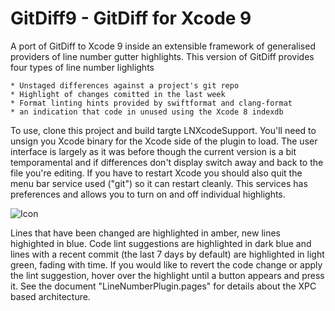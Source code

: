 
# GitDiff9  - GitDiff for Xcode 9

A port of GitDiff to Xcode 9 inside an extensible framework of generalised providers of line number gutter highlights. This version of GitDiff provides four types of line number lighlights

    * Unstaged differences against a project's git repo
    * Highlight of changes comitted in the last week
    * Format linting hints provided by swiftformat and clang-format
    * an indication that code in unused using the Xcode 8 indexdb

To use, clone this project and build targte LNXcodeSupport. You'll need to unsign you Xcode binary for the Xcode side of the plugin to load. The user interface is largely as it was before though the current version is a bit temporamental and if differences don't display switch away and back to the file you're editing. If you have to restart Xcode you should also quit the menu bar service used ("git") so it can restart cleanly. This services has preferences and allows you to turn on and off individual highlights.

![Icon](http://injectionforxcode.johnholdsworth.com/gitdiff2.png)

Lines that have been changed are highlighted in amber, new lines highighted in blue. Code lint suggestions are highlighted in dark blue and lines with a recent commit (the last 7 days by default) are highlighted in light green, fading with time. If you would like to revert the code change or apply the lint suggestion, hover over the highlight until a button appears and press it. See the document "LineNumberPlugin.pages" for details about the XPC based architecture.
